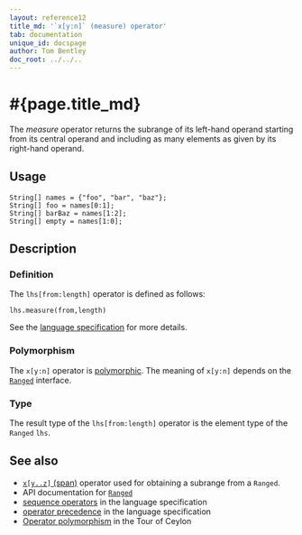 ```yaml
---
layout: reference12
title_md: '`x[y:n]` (measure) operator'
tab: documentation
unique_id: docspage
author: Tom Bentley
doc_root: ../../..
---
```


# #{page.title_md}

The *measure* operator returns the subrange of its left-hand operand
starting from its central operand and including as many elements as given by 
its right-hand operand.

## Usage 

<!-- try: -->
    String[] names = {"foo", "bar", "baz"};
    String[] foo = names[0:1];
    String[] barBaz = names[1:2];
    String[] empty = names[1:0];

## Description

### Definition

The `lhs[from:length]` operator is defined as follows:

<!-- check:none -->
<!-- try: -->
    lhs.measure(from,length)

See the [language specification](#{site.urls.spec_current}#listmap) for 
more details.

### Polymorphism

The `x[y:n]` operator is [polymorphic](#{page.doc_root}/reference/operator/operator-polymorphism). 
The meaning of `x[y:n]` depends on the 
[`Ranged`](#{site.urls.apidoc_1_2}/Ranged.type.html) 
interface.

### Type

The result type of the `lhs[from:length]` operator is the element type of the `Ranged` `lhs`.

## See also

* [`x[y..z]` (span)](../span) operator used for obtaining a subrange from a `Ranged`.
* API documentation for [`Ranged`](#{site.urls.apidoc_1_2}/Ranged.type.html)
* [sequence operators](#{site.urls.spec_current}#listmap) in the 
  language specification
* [operator precedence](#{site.urls.spec_current}#operatorprecedence) in the 
  language specification
* [Operator polymorphism](#{page.doc_root}/tour/language-module/#operator_polymorphism) 
  in the Tour of Ceylon

